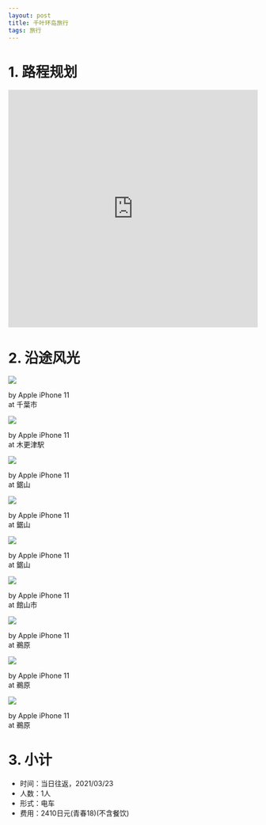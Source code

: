 ```yaml
---
layout: post
title: 千叶环岛旅行
tags: 旅行
---
```


# 1. 路程规划

<iframe src="https://www.google.com/maps/embed?pb=!1m18!1m12!1m3!1d831535.0801959344!2d139.7487303721475!3d35.499730521621885!2m3!1f0!2f0!3f0!3m2!1i1024!2i768!4f13.1!3m3!1m2!1s0x60229b5fd61b9511%3A0x1cb677dbffe07bbe!2z5Y2D5Y-25Y6_!5e0!3m2!1szh-CN!2sjp!4v1635930709623!5m2!1szh-CN!2sjp" width="100%" height="480" style="border:0;" loading="lazy"></iframe>

# 2. 沿途风光

<div class="gallery">
    <div class="item">
        <img src="/assets/src/a-travel-at-chiba/pic1.jpeg">
        <p>by Apple iPhone 11<br>at 千葉市</p>
    </div>
    <div class="item">
        <img src="/assets/src/a-travel-at-chiba/pic2.jpeg">
        <p>by Apple iPhone 11<br>at 木更津駅</p>
    </div>
    <div class="item">
        <img src="/assets/src/a-travel-at-chiba/pic3.jpeg">
        <p>by Apple iPhone 11<br>at 鋸山</p>
    </div>
    <div class="item">
        <img src="/assets/src/a-travel-at-chiba/pic4.jpeg">
        <p>by Apple iPhone 11<br>at 鋸山</p>
    </div>
    <div class="item">
        <img src="/assets/src/a-travel-at-chiba/pic5.jpeg">
        <p>by Apple iPhone 11<br>at 鋸山</p>
    </div>
    <div class="item">
        <img src="/assets/src/a-travel-at-chiba/pic6.jpeg">
        <p>by Apple iPhone 11<br>at 館山市</p>
    </div>
    <div class="item">
        <img src="/assets/src/a-travel-at-chiba/pic7.jpeg">
        <p>by Apple iPhone 11<br>at 鵜原</p>
    </div>
    <div class="item">
        <img src="/assets/src/a-travel-at-chiba/pic8.jpeg">
        <p>by Apple iPhone 11<br>at 鵜原</p>
    </div>
    <div class="item">
        <img src="/assets/src/a-travel-at-chiba/pic9.jpeg">
        <p>by Apple iPhone 11<br>at 鵜原</p>
    </div>
</div>

# 3. 小计

- 时间：当日往返，2021/03/23
- 人数：1人
- 形式：电车
- 费用：2410日元(青春18)(不含餐饮)
